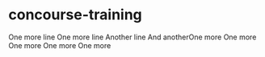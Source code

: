 # concourse-training

One more line
One more line
Another line
And anotherOne more
One more
One more
One more
One more

